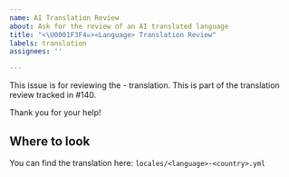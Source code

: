 ```yaml
---
name: AI Translation Review
about: Ask for the review of an AI translated language
title: "<\U0001F3F4‍☠️><Language> Translation Review"
labels: translation
assignees: ''

---
```


This issue is for reviewing the <language>-<country> translation.
This is part of the translation review tracked in #140.

Thank you for your help!

## Where to look

You can find the translation here:
`locales/<language>-<country>.yml`
